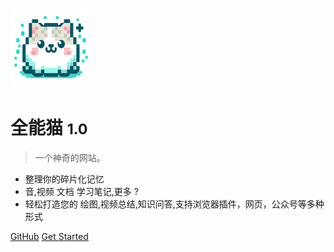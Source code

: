 <!-- _coverpage.md -->

![logo](./images/icon.png)

# 全能猫 <small>1.0</small>

> 一个神奇的网站。

- 整理你的碎片化记忆
- 音,视频 文档 学习笔记,更多 ?
- 轻松打造您的 绘图,视频总结,知识问答,支持浏览器插件，网页，公众号等多种形式

[GitHub](https://github.com/docsifyjs/docsify/)
[Get Started](#docsify)
